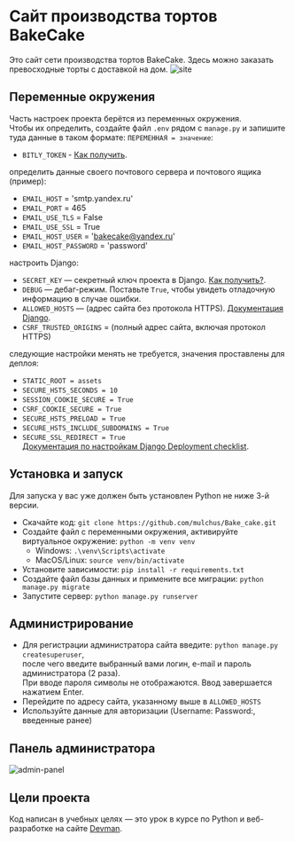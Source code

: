 # Сайт производства тортов BakeCake

Это сайт сети производства тортов BakeCake. Здесь можно заказать превосходные торты с доставкой на дом.
![site](https://github.com/mulchus/Bake_cake/assets/111083714/a9e041ae-fdc8-463b-9f8a-3ccfb08cdf44)


## Переменные окружения
Часть настроек проекта берётся из переменных окружения.  
Чтобы их определить, создайте файл `.env` рядом с `manage.py` и запишите туда данные в таком формате: `ПЕРЕМЕННАЯ = значение`:  
- `BITLY_TOKEN` - [Как получить](https://dev.bitly.com/docs/getting-started/authentication).  

определить данные своего почтового сервера и почтового ящика (пример):  
- `EMAIL_HOST` = 'smtp.yandex.ru'  
- `EMAIL_PORT` = 465  
- `EMAIL_USE_TLS` = False  
- `EMAIL_USE_SSL` = True  
- `EMAIL_HOST_USER` = 'bakecake@yandex.ru'  
- `EMAIL_HOST_PASSWORD` = 'password'  

настроить Django:  
- `SECRET_KEY` — секретный ключ проекта в Django. [Как получить?](https://stackoverflow.com/questions/41298963/is-there-a-function-for-generating-settings-secret-key-in-django).   
- `DEBUG` — дебаг-режим. Поставьте `True`, чтобы увидеть отладочную информацию в случае ошибки.  
- `ALLOWED_HOSTS` — (адрес сайта без протокола HTTPS). [Документация Django](https://docs.djangoproject.com/en/3.1/ref/settings/#allowed-hosts).  
- `CSRF_TRUSTED_ORIGINS` = (полный адрес сайта, включая протокол HTTPS)
  
следующие настройки менять не требуется, значения проставлены для деплоя:  
- `STATIC_ROOT = assets`  
- `SECURE_HSTS_SECONDS = 10`  
- `SESSION_COOKIE_SECURE = True`  
- `CSRF_COOKIE_SECURE = True`  
- `SECURE_HSTS_PRELOAD = True`  
- `SECURE_HSTS_INCLUDE_SUBDOMAINS = True`  
- `SECURE_SSL_REDIRECT = True`  
[Документация по настройкам Django Deployment checklist](https://docs.djangoproject.com/en/3.0/howto/deployment/checklist/).  


## Установка и запуск
Для запуска у вас уже должен быть установлен Python не ниже 3-й версии.  

- Скачайте код: `git clone https://github.com/mulchus/Bake_cake.git`
- Создайте файл с переменными окружения, активируйте виртуальное окружение: 
    `python -m venv venv`  
    - Windows: `.\venv\Scripts\activate`  
    - MacOS/Linux: `source venv/bin/activate`  
- Установите зависимости: `pip install -r requirements.txt`  
- Создайте файл базы данных и примените все миграции: `python manage.py migrate`  
- Запустите сервер: `python manage.py runserver`


## Администрирование
- Для регистрации администратора сайта введите: `python manage.py createsuperuser`,  
    после чего введите выбранный вами логин, e-mail и пароль администратора (2 раза).  
    При вводе пароля символы не отображаются. Ввод завершается нажатием Enter.  
- Перейдите по адресу сайта, указанному выше в `ALLOWED_HOSTS`
- Используйте данные для авторизации (Username: Password:, введенные ранее)


## Панель администратора
![admin-panel](https://github.com/mulchus/Bake_cake/assets/111083714/43fb6c5b-a39f-41a0-ab3b-fae76cab3a43)


## Цели проекта

Код написан в учебных целях — это урок в курсе по Python и веб-разработке на сайте [Devman](https://dvmn.org).
